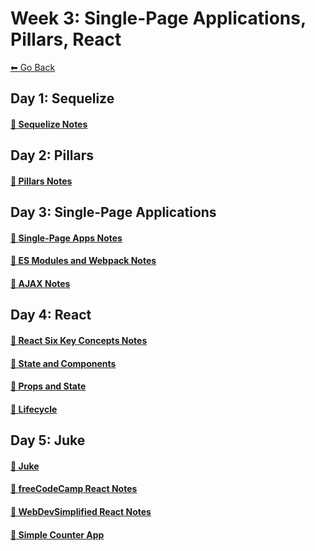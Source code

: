 # Week 3: Single-Page Applications, Pillars, React
[⬅ Go Back](../README.md)

## Day 1: Sequelize
#### [🔗 Sequelize Notes](./day-10-sequelize/day-10.md)

## Day 2: Pillars
#### [🔗 Pillars Notes](./day-11-pillars/pillars-notes.md)

## Day 3: Single-Page Applications
#### [🔗 Single-Page Apps Notes](./day-12-single-page-applications/single-page-apps.md)
#### [🔗 ES Modules and Webpack Notes](./day-12-single-page-applications/es-modules.md)
#### [🔗 AJAX Notes](./day-12-single-page-applications/ajax.md)

## Day 4: React
#### [🔗 React Six Key Concepts Notes](./day-13-react/react-six-key-concepts.md)
#### [🔗 State and Components](./day-13-react/react-state-components.md)
#### [🔗 Props and State](./day-13-react/react-props-state.md)
#### [🔗 Lifecycle](./day-13-react/react-lifecycle.md)

## Day 5: Juke
#### [🔗 Juke](./day-14-juke/juke.md)
#### [🔗 freeCodeCamp React Notes](./day-14-juke/fcc-react.md)
#### [🔗 WebDevSimplified React Notes](./day-14-juke/wds-react.md)
#### [🔗 Simple Counter App](./day-14-juke/react-counter/)

